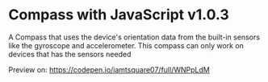 # Compass with JavaScript v1.0.3

A Compass that uses the device's orientation data from the built-in sensors like the gyroscope and accelerometer.
This compass can only work on devices that has the sensors needed

Preview on: https://codepen.io/iamtsquare07/full/WNPpLdM
